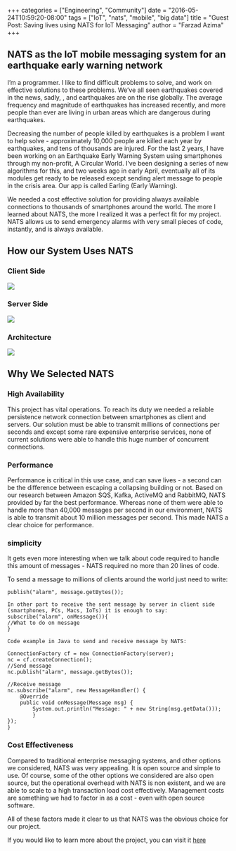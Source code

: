 +++
categories = ["Engineering", "Community"]
date = "2016-05-24T10:59:20-08:00"
tags = ["IoT", "nats", "mobile", "big data"]
title = "Guest Post: Saving lives using NATS for IoT Messaging"
author = "Farzad Azima"
+++

## NATS as the IoT mobile messaging system for an earthquake early warning network

I’m a programmer. I like to find difficult problems to solve, and work on effective solutions to these problems. We’ve all seen earthquakes covered in the news, sadly, , and earthquakes are on the rise globally. The average frequency and magnitude of earthquakes has increased recently, and more people than ever are living in urban areas which are dangerous during earthquakes.

Decreasing the number of people killed by earthquakes is a problem I want to help solve - approximately 10,000 people are killed each year by earthquakes, and tens of thousands are injured. For the last 2 years, I have been working on an Earthquake Early Warning System using smartphones through my non-profit, A Circular World. I’ve been designing a series of new algorithms for this, and two weeks ago in early April, eventually all of its modules get ready to be released except sending alert message to people in the crisis area. Our app is called Earling (Early Warning).

We needed a cost effective solution for providing always available connections to thousands of smartphones around the world. The more I learned about NATS, the more I realized it was a perfect fit for my project. NATS allows us to send emergency alarms with very small pieces of code, instantly, and is always available.

## How our System Uses NATS

### Client Side

<img class="img-responsive center-block" src="/img/blog/Earthquake_Client_side.png">

### Server Side

<img class="img-responsive center-block" src="/img/blog/Earthquake_Server_Side.png">

### Architecture

<img class="img-responsive center-block" src="/img/blog/Earthquake_Architecture.png">

## Why We Selected NATS

### High Availability

This project has vital operations. To reach its duty we needed a reliable persistence network connection between smartphones as client and servers. Our solution must be able to transmit millions of connections per seconds and except some rare expensive enterprise services, none of current solutions were able to handle this huge number of concurrent connections.

### Performance

Performance is critical in this use case, and can save lives - a second can be the difference between escaping a collapsing building or not. Based on our research between Amazon SQS, Kafka, ActiveMQ and RabbitMQ, NATS provided by far the best performance. Whereas none of them were able to handle more than 40,000 messages per second in our environment, NATS is able to transmit about 10 million messages per second. This made NATS a clear choice for performance.


### simplicity
It gets even more interesting when we talk about code required to handle this amount of messages - NATS required no more than 20 lines of code.

To send a message to millions of clients around the world just need to write:

```
publish("alarm", message.getBytes());

In other part to receive the sent message by server in client side (smartphones, PCs, Macs, IoTs) it is enough to say:
subscribe("alarm", onMessage()){
//What to do on message
}

Code example in Java to send and receive message by NATS:

ConnectionFactory cf = new ConnectionFactory(server);
nc = cf.createConnection();
//Send message
nc.publish("alarm", message.getBytes());

//Receive message
nc.subscribe("alarm", new MessageHandler() {			
	@Override
	public void onMessage(Message msg) {
		System.out.println("Message: " + new String(msg.getData()));
		}
});
}
```

### Cost Effectiveness

Compared to traditional enterprise messaging systems, and other options we considered, NATS was very appealing. It is open source and simple to use. Of course, some of the other options we considered are also open source, but the operational overhead with NATS is non existent, and we are able to scale to a high transaction load cost effectively. Management costs are something we had to factor in as a cost - even with open source software.


All of these factors made it clear to us that NATS was the obvious choice for our project. 

If you would like to learn more about the project, you can visit it [here](http://fb.com/acircularworld)
